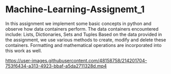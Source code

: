 # Machine-Learning-Assignemt_1
In this assignment we implement some basic concepts in python and observe how data containers perform.
The data containers encountered include: Lists, Dictionaries, Sets and Tuples
Based on the data provided in the assignment, we use various methods to create, modify and delete these containers.
Formatting and mathematical operations are incorporated into this work as well.


https://user-images.githubusercontent.com/48158758/214201704-753f6434-a313-4923-bbaf-a5da2711328d.mp4

